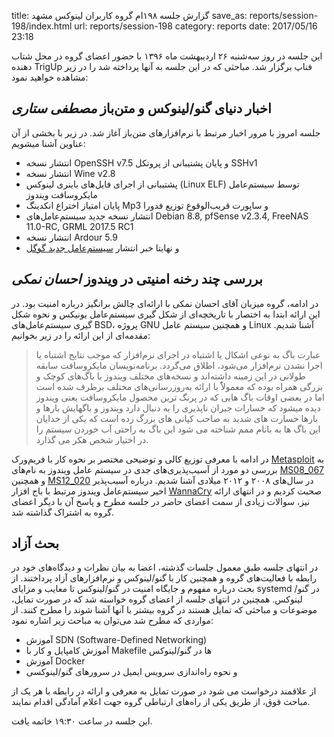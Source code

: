 title: گزارش جلسه ۱۹۸ام گروه کاربران لینوکس مشهد
save_as: reports/session-198/index.html
url: reports/session-198
category: reports
date: 2017/05/16 23:18

این جلسه در روز سه‌شنبه ۲۶ اردیبهشت ماه ۱۳۹۶ با حضور اعضای گروه در محل شتاب دهنده TrigUp فناپ برگزار شد. مباحثی که در این
جلسه به آنها پرداخته شد را در زیر مشاهده خواهید نمود:
<!--more-->

## اخبار دنیای گنو/لینوکس و متن‌باز *مصطفی ستاری*
جلسه امروز با مرور اخبار مرتبط با نرم‌افزارهای متن‌باز آغاز شد. در زیر با بخشی از آن عناوین آشنا میشویم:

* انتشار نسخه OpenSSH v7.5 و پایان پشتیبانی از پروتکل SSHv1
* انتشار نسخه Wine v2.8
* پشتیبانی از اجرای فایل‌های باینری لینوکس (Linux ELF) توسط سیستم‌عامل مایکروسافت ویندوز
* پایان امتیاز اختراع انکدینگ Mp3 و ساپورت قریب‌الوقوع توزیع فدورا
* انتشار نسخه جدید سیستم‌عامل‌های Debian 8.8, pfSense v2.3.4, FreeNAS 11.0-RC, GRML 2017.5 RC1
* انتشار نسخه Ardour 5.9
* و نهایتا خبر انتشار [سیستم‌عامل جدید گوگل](https://en.wikipedia.org/wiki/Google_Fuchsia)

## بررسی چند رخنه امنیتی در ویندوز *احسان نمکی*
در ادامه، گروه میزبان آقای احسان نمکی با ارائه‌ای چالش برانگیز درباره امنیت بود. در این ارائه ابتدا به اختصار با تاریخچه‌ای از شکل گیری 
سیستم‌عامل یونیکس و نحوه شکل گیری سیستم‌عامل‌های BSD، پروژه GNU و همچنین سیستم عامل Linux آشنا شدیم. مقدمه‌ای از این
ارائه را در زیر بخوانیم:

> عبارت باگ  به نوعی اشکال یا اشتباه در اجرای نرم‌افزار که موجب نتایج اشتباه یا اجرا نشدن نرم‌افزار می‌شود، اطلاق می‌گردد. برنامه‌نویسان
مایکروسافت سابقه طولانی در این زمینه داشته‌اند و نسخه‌های مختلف ویندوز با باگ‌های کوچک و بزرگی همراه بوده که معمولاًً با ارائه
به‌روزرسانی‌های مختلف برطرف شده است اما در بعضی اوقات باگ هایی که در پرنگ ترین محصول مایکروسافت یعنی ویندوز دیده میشود
که خسارات جبران ناپذیری را به دنبال دارد  ویندوز و باگهایش بارها و بارها خسارت های شدید به صاحب کپانی های بزرگ زده است که یکی از
خدایان این باگ ها به  بانام  ممم شناخته می شود این باگ  به راحتی آب خوردن  سیستم  را در اختیار شخص هکر می گذارد.

در ادامه با معرفی توزیع کالی و توضیحی مختصر بر نحوه کار با فریم‌ورک  [Metasploit](https://en.wikipedia.org/wiki/Metasploit_Project)
به بررسی دو مورد از آسیب‌پذیری‌های جدی در سیستم عامل ویندوز به نام‌های  [MS08_067](https://technet.microsoft.com/en-us/library/security/ms08-067.aspx)
و همچنین [MS12_020](https://technet.microsoft.com/en-us/library/security/ms12-020.aspx)
در سال‌های ۲۰۰۸ و ۲۰۱۲ میلادی آشنا شدیم. درباره آسیب‌پذیر اخیر سیستم‌عامل ویندوز مرتبط با
باج افزار [WannaCry](https://en.wikipedia.org/wiki/WannaCry_ransomware_attack)
صحبت کردیم و در انتهای ارائه نیز، سوالات زیادی از سمت اعضای حاضر در جلسه مطرح و پاسخ آن با دیگر اعضای گروه به اشتراک گذاشته شد.

## بحث آزاد
در انتهای جلسه طبق معمول جلسات گذشته، اعضا به بیان نظرات و دیدگاه‌های خود در رابطه با فعالیت‌های گروه و همچنین کار با گنو/لینوکس
و نرم‌افزارهای آزاد پرداختند. از بحث درباره مفهوم و جایگاه امنیت در گنو/لینوکس تا معایب و مزایای systemd در گنو/لینوکس. همچنین
در انتهای جلسه از  اعضای گروه خواسته شد که در صورت تمایل، موضوعات و مباحثی که تمایل هستند در گروه بیشتر با آنها آشنا شوند را مطرح
کنند. از مواردی که مطرح شد می‌توان به مباحث زیر اشاره نمود:

* آموزش ‪SDN (Software-Defined Networking)‬
* آموزش کامپایل و کار با Makefile ها در گنو/لینوکس
* آموزش Docker
* و نحوه راه‌اندازی سرویس ایمیل در سرورهای گنو/لینوکسی

از علاقمند درخواست می شود در صورت تمایل به معرفی و ارائه در رابطه با هر یک از مباحث فوق، از طریق یکی از راه‌های ارتباطی گروه
جهت اعلام آمادگی اقدام نمایند.

این جلسه در ساعت ۱۹:۳۰ خاتمه یافت.
